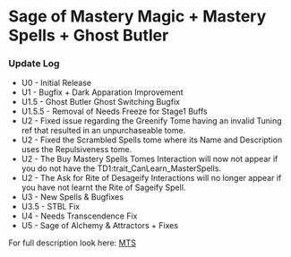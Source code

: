 # Sage of Mastery Magic + Mastery Spells + Ghost Butler

### Update Log

* U0 - Initial Release
* U1 - Bugfix + Dark Apparation Improvement
* U1.5 - Ghost Butler Ghost Switching Bugfix
* U1.5.5 - Removal of Needs Freeze for Stage1 Buffs
* U2 - Fixed issue regarding the Greenify Tome having an invalid Tuning ref that resulted in an unpurchaseable tome. 
* U2 - Fixed the Scrambled Spells tome where its Name and Description uses the Repulsiveness tome.
* U2 - The Buy Mastery Spells Tomes Interaction will now not appear if you do not have the TD1:trait_CanLearn_MasterSpells.
* U2 - The Ask for Rite of Desageify Interactions will no longer appear if you have not learnt the Rite of Sageify Spell.
* U3 - New Spells & Bugfixes
* U3.5 - STBL Fix
* U4 - Needs Transcendence Fix
* U5 - Sage of Alchemy & Attractors + Fixes

For full description look here: [MTS](https://modthesims.info/download.php?t=646200)
